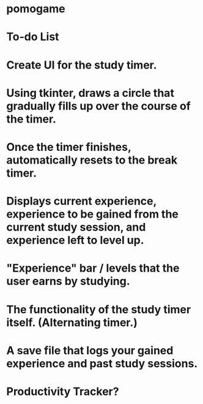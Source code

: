 # pomogame

# To-do List



# Create UI for the study timer.
#   Using tkinter, draws a circle that gradually fills up over the course of the timer.
#   Once the timer finishes, automatically resets to the break timer.
#   Displays current experience, experience to be gained from the current study session, and experience left to level up.

# "Experience" bar / levels that the user earns by studying.

# The functionality of the study timer itself. (Alternating timer.)

# A save file that logs your gained experience and past study sessions.

# Productivity Tracker?